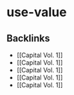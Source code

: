 # use-value



## Backlinks

-   [[Capital Vol. 1]]
-   [[Capital Vol. 1]]
-   [[Capital Vol. 1]]
-   [[Capital Vol. 1]]
-   [[Capital Vol. 1]]
